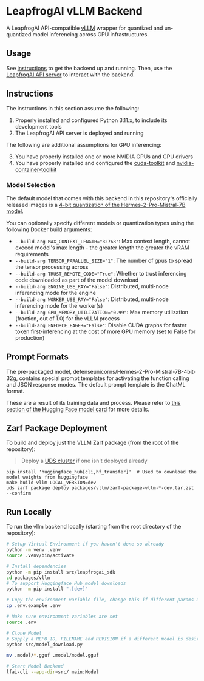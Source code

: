 # LeapfrogAI vLLM Backend

A LeapfrogAI API-compatible [vLLM](https://github.com/vllm-project/vllm) wrapper for quantized and un-quantized model inferencing across GPU infrastructures.

## Usage

See [instructions](#instructions) to get the backend up and running. Then, use the [LeapfrogAI API server](https://github.com/defenseunicorns/leapfrogai-api) to interact with the backend.

## Instructions

The instructions in this section assume the following:

1. Properly installed and configured Python 3.11.x, to include its development tools
2. The LeapfrogAI API server is deployed and running

The following are additional assumptions for GPU inferencing:

3. You have properly installed one or more NVIDIA GPUs and GPU drivers
4. You have properly installed and configured the [cuda-toolkit](https://developer.nvidia.com/cuda-toolkit) and [nvidia-container-toolkit](https://docs.nvidia.com/datacenter/cloud-native/container-toolkit/latest/index.html)

### Model Selection

The default model that comes with this backend in this repository's officially released images is a [4-bit quantization of the Hermes-2-Pro-Mistral-7B model](defenseunicorns/Hermes-2-Pro-Mistral-7B-4bit-32g).

You can optionally specify different models or quantization types using the following Docker build arguments:

- `--build-arg MAX_CONTEXT_LENGTH="32768"`: Max context length, cannot exceed model's max length - the greater length the greater the vRAM requirements
- `--build-arg TENSOR_PARALLEL_SIZE="1"`: The number of gpus to spread the tensor processing across
- `--build-arg TRUST_REMOTE_CODE="True"`: Whether to trust inferencing code downloaded as part of the model download
- `--build-arg ENGINE_USE_RAY="False"`: Distributed, multi-node inferencing mode for the engine
- `--build-arg WORKER_USE_RAY="False"`: Distributed, multi-node inferencing mode for the worker(s)
- `--build-arg GPU_MEMORY_UTILIZATION="0.99"`: Max memory utilization (fraction, out of 1.0) for the vLLM process
- `--build-arg ENFORCE_EAGER="False"`: Disable CUDA graphs for faster token first-inferencing at the cost of more GPU memory (set to False for production)

## Prompt Formats

The pre-packaged model, defenseunicorns/Hermes-2-Pro-Mistral-7B-4bit-32g, contains special prompt templates for activating the function calling and JSON response modes. The default prompt template is the ChatML format.

These are a result of its training data and process. Please refer to [this section of the Hugging Face model card](https://huggingface.co/defenseunicorns/Hermes-2-Pro-Mistral-7B-4bit-32g#prompt-format-for-function-calling) for more details.

## Zarf Package Deployment

To build and deploy just the VLLM Zarf package (from the root of the repository):

> Deploy a [UDS cluster](/README.md#uds) if one isn't deployed already

```shell
pip install 'huggingface_hub[cli,hf_transfer]'  # Used to download the model weights from huggingface
make build-vllm LOCAL_VERSION=dev
uds zarf package deploy packages/vllm/zarf-package-vllm-*-dev.tar.zst --confirm
```

## Run Locally

To run the vllm backend locally (starting from the root directory of the repository):

```bash
# Setup Virtual Environment if you haven't done so already
python -m venv .venv
source .venv/bin/activate
```

```bash
# Install dependencies
python -m pip install src/leapfrogai_sdk
cd packages/vllm
# To support Huggingface Hub model downloads
python -m pip install ".[dev]"
```

```bash
# Copy the environment variable file, change this if different params are needed
cp .env.example .env

# Make sure environment variables are set
source .env

# Clone Model
# Supply a REPO_ID, FILENAME and REVISION if a different model is desired
python src/model_download.py

mv .model/*.gguf .model/model.gguf

# Start Model Backend
lfai-cli --app-dir=src/ main:Model
```
